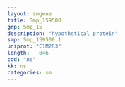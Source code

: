 ```yaml
---
layout: smgene
title: Smp_159500
grp: Smp_15
description: "hypothetical protein"
smp: Smp_159500.1
uniprot: "C1M2R3"
length:   846
cdd: "ns"
kk: ns
categories: sm
---
```

